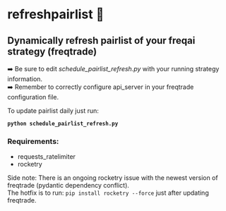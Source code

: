 # refreshpairlist :rocket:
## Dynamically refresh pairlist of your freqai strategy (freqtrade)  
:arrow_right: Be sure to edit *schedule_pairlist_refresh.py* with your running strategy information.  
:arrow_right: Remember to correctly configure api_server in your freqtrade configuration file.        

To update pairlist daily just run:    

__`python schedule_pairlist_refresh.py`__

### Requirements:  
- requests_ratelimiter
- rocketry  

Side note: There is an ongoing rocketry issue with the newest version of freqtrade (pydantic dependency conflict).  
The hotfix is to run: `pip install rocketry --force` just after updating freqtrade.
